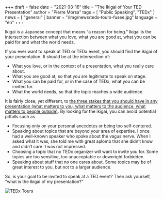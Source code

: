+++
draft = false
date = "2021-03-16"
title = "The Ikigai of Your TED Presentation"
author = "Pierre Morsa"
tags = [ "Public Speaking", "TEDx" ]
news = [ "general" ]
banner = "/img/news/tedx-tours-fusee.jpg"
language = "en"
+++

Ikigai is a Japanese concept that means “a reason for being.” Ikigai is the intersection between what you love, what you are good at, what you can be paid for and what the world needs.

If you ever want to speak at TED or TEDx event, you should find the ikigai of your presentation. It should be at the intersection of:

* What you love, or in the context of a presentation, what you really care about.
* What you are good at, so that you are legitimate to speak on stage.
* What you can be paid for, or in the case of TEDx, what you can be invited for.
* What the world needs, so that the topic reaches a wide audience.

It is fairly close, yet different, to [the three stakes that you should have in any presentation (what matters to you, what matters to the audience, what matters to people outside)](/news/2019-03-05-triple-stakes-of-great-presentations/). By looking for the ikigai, you can avoid potential pitfalls such as

* Focusing only on your personal anecdotes or being too self-centered.
* Speaking about topics that are beyond your area of expertise. I once had a well-known speaker who spoke about the vagus nerve. When I asked what it was, she told me with great aplomb that she didn’t know and didn’t care. I was not impressed.
* Choosing a topic that no TEDx organizer will want to invite you for. Some topics are too sensitive, too unacceptable or downright forbidden.
* Speaking about stuff that no one cares about. Some topics may be of great interest to you, but not to a larger audience.

So, is your goal to be invited to speak at a TED event? Then ask yourself, “what is the ikigai of my presentation?”

![TEDx Tours](/img/news/tedx-tours-fusee.jpg)